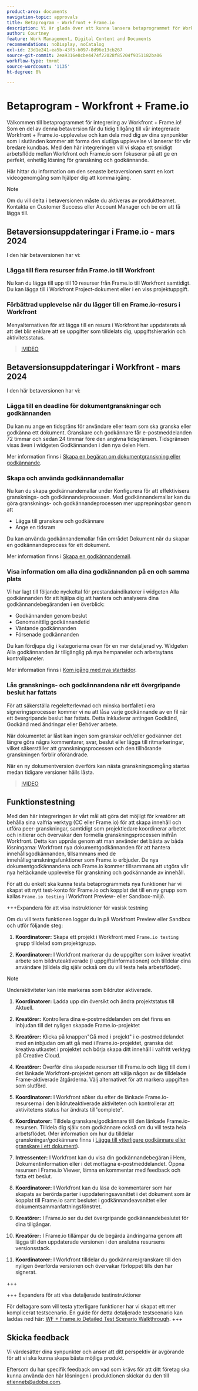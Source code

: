 ```yaml
---
product-area: documents
navigation-topic: approvals
title: Betaprogram - Workfront + Frame.io
description: Vi är glada över att kunna lansera betaprogrammet för Workfront + Frame.io. Här hittar du information om den senaste betaversionen samt en kort videogenomgång som hjälper dig att komma igång.
author: Courtney
feature: Work Management, Digital Content and Documents
recommendations: noDisplay, noCatalog
exl-id: 23d1e241-ea5b-43f5-b097-8d96e13cb267
source-git-commit: 2ea9316e8cbe4474f22028f85204f9351182ba06
workflow-type: tm+mt
source-wordcount: '1135'
ht-degree: 0%

---
```


# Betaprogram - Workfront + Frame.io

Välkommen till betaprogrammet för integrering av Workfront + Frame.io! Som en del av denna betaversion får du tidig tillgång till vår integrerade Workfront + Frame.io-upplevelse och kan dela med dig av dina synpunkter som i slutänden kommer att forma den slutliga upplevelse vi lanserar för vår bredare kundbas. Med den här integreringen vill vi skapa ett smidigt arbetsflöde mellan Workfront och Frame.io som fokuserar på att ge en perfekt, enhetlig lösning för granskning och godkännande.

Här hittar du information om den senaste betaversionen samt en kort videogenomgång som hjälper dig att komma igång.

>[!NOTE]
>
>Om du vill delta i betaversionen måste du aktiveras av produktteamet. Kontakta en Customer Success eller Account Manager och be om att få lägga till.


## Betaversionsuppdateringar i Frame.io - mars 2024

I den här betaversionen har vi:

### Lägga till flera resurser från Frame.io till Workfront

Nu kan du lägga till upp till 10 resurser från Frame.io till Workfront samtidigt. Du kan lägga till i Workfront Project-dokument eller i en viss projektuppgift.

### Förbättrad upplevelse när du lägger till en Frame.io-resurs i Workfront

Menyalternativen för att lägga till en resurs i Workfront har uppdaterats så att det blir enklare att se uppgifter som tilldelats dig, uppgiftshierarkin och aktivitetsstatus.

>[!VIDEO](https://video.tv.adobe.com/v/3428213/)

## Betaversionsuppdateringar i Workfront - mars 2024

I den här betaversionen har vi:

### Lägga till en deadline för dokumentgranskningar och godkännanden

Du kan nu ange en tidsgräns för användare eller team som ska granska eller godkänna ett dokument. Granskare och godkännare får e-postmeddelanden 72 timmar och sedan 24 timmar före den angivna tidsgränsen. Tidsgränsen visas även i widgeten Godkännanden i den nya delen Hem.

Mer information finns i [Skapa en begäran om dokumentgranskning eller godkännande](/help/quicksilver/review-and-approve-work/document-reviews-and-approvals/manage-document-approvals/create-a-document-approval.md).

### Skapa och använda godkännandemallar

Nu kan du skapa godkännandemallar under Konfigurera för att effektivisera gransknings- och godkännandeprocessen. Med godkännandemallar kan du göra gransknings- och godkännandeprocessen mer upprepningsbar genom att

* Lägga till granskare och godkännare
* Ange en tidsram

Du kan använda godkännandemallar från området Dokument när du skapar en godkännandeprocess för ett dokument.

Mer information finns i [Skapa en godkännandemall](/help/quicksilver/review-and-approve-work/document-reviews-and-approvals/manage-document-approvals/create-approval-template.md).

### Visa information om alla dina godkännanden på en och samma plats

Vi har lagt till följande nyckeltal för prestandaindikatorer i widgeten Alla godkännanden för att hjälpa dig att hantera och analysera dina godkännandebegäranden i en överblick:

* Godkännanden genom beslut
* Genomsnittlig godkännandetid
* Väntande godkännanden
* Försenade godkännanden

Du kan fördjupa dig i kategorierna ovan för en mer detaljerad vy. Widgeten Alla godkännanden är tillgänglig på nya hempaneler och arbetsytans kontrollpaneler.

Mer information finns i [Kom igång med nya startsidor](/help/quicksilver/workfront-basics/using-home/new-home/get-started-with-new-home.md).

### Lås gransknings- och godkännandena när ett övergripande beslut har fattats

För att säkerställa regelefterlevnad och minska bortfallet i era signeringsprocesser kommer vi nu att låsa varje godkännande av en fil när ett övergripande beslut har fattats. Detta inkluderar antingen Godkänd, Godkänd med ändringar eller Behöver arbete.

När dokumentet är låst kan ingen som granskar och/eller godkänner det längre göra några kommentarer, svar, beslut eller lägga till ritmarkeringar, vilket säkerställer att granskningsprocessen och den tillhörande granskningen förblir oförändrade.

När en ny dokumentversion överförs kan nästa granskningsomgång startas medan tidigare versioner hålls låsta.

>[!VIDEO](https://video.tv.adobe.com/v/3428179/)

## Funktionstestning

Med den här integreringen är vårt mål att göra det möjligt för kreatörer att behålla sina valfria verktyg (CC eller Frame.io) för att skapa innehåll och utföra peer-granskningar, samtidigt som projektledare koordinerar arbetet och initierar och övervakar den formella granskningsprocessen inifrån Workfront. Detta kan uppnås genom att man använder det bästa av båda lösningarna: Workfront nya dokumentgodkännanden för att hantera innehållsgodkännanden, tillsammans med de innehållsgranskningsfunktioner som Frame.io erbjuder. De nya dokumentgodkännandena och Frame.io kommer tillsammans att utgöra vår nya heltäckande upplevelse för granskning och godkännande av innehåll. 

För att du enkelt ska kunna testa betaprogrammets nya funktioner har vi skapat ett nytt test-konto för Frame.io och kopplat det till en ny grupp som kallas `Frame.io testing` i Workfront Preview- eller Sandbox-miljö.

+++Expandera för att visa instruktioner för vasisk testning

Om du vill testa funktionen loggar du in på Workfront Preview eller Sandbox och utför följande steg:

1. **Koordinatorer:** Skapa ett projekt i Workfront med `Frame.io testing` grupp tilldelad som projektgrupp.

1. **Koordinatorer:** I Workfront markerar du de uppgifter som kräver kreativt arbete som bildruteaktiverade (i uppgiftsinformationen) och tilldelar dina användare (tilldela dig själv också om du vill testa hela arbetsflödet).

>[!NOTE]
>
>Underaktiviteter kan inte markeras som bildrutor aktiverade.
>

1. **Koordinatorer:** Ladda upp din översikt och ändra projektstatus till Aktuell.

1. **Kreatörer:** Kontrollera dina e-postmeddelanden om det finns en inbjudan till det nyligen skapade Frame.io-projektet

1. **Kreatörer:** Klicka på knappen&quot;Gå med i projekt&quot; i e-postmeddelandet med en inbjudan om att gå med i Frame.io-projektet, granska det kreativa utkastet i projektet och börja skapa ditt innehåll i valfritt verktyg på Creative Cloud.

1. **Kreatörer:** Överför dina skapade resurser till Frame.io och lägg till dem i det länkade Workfront-projektet genom att välja någon av de tilldelade Frame-aktiverade åtgärderna. Välj alternativet för att markera uppgiften som slutförd.

1. **Koordinatorer:** I Workfront söker du efter de länkade Frame.io-resurserna i den bildruteaktiverade aktiviteten och kontrollerar att aktivitetens status har ändrats till&quot;complete&quot;.

1. **Koordinatorer:** Tilldela granskare/godkännare till den länkade Frame.io-resursen. Tilldela dig själv som godkännare också om du vill testa hela arbetsflödet. (Mer information om hur du tilldelar granskningar/godkännare finns i [Lägga till ytterligare godkännare eller granskare i ett dokument](/help/quicksilver/review-and-approve-work/document-reviews-and-approvals/manage-document-approvals/add-additional-reviewers-or-approvers.md)).

1. **Intressenter:** I Workfront kan du visa din godkännandebegäran i Hem, Dokumentinformation eller i det mottagna e-postmeddelandet. Öppna resursen i Frame.io Viewer, lämna en kommentar med feedback och fatta ett beslut.

1. **Koordinatorer:** I Workfront kan du läsa de kommentarer som har skapats av berörda parter i uppdateringsavsnittet i det dokument som är kopplat till Frame.io samt beslutet i godkännandeavsnittet eller dokumentsammanfattningsfönstret.

1. **Kreatörer:** I Frame.io ser du det övergripande godkännandebeslutet för dina tillgångar.

1. **Kreatörer:** I Frame.io tillämpar du de begärda ändringarna genom att lägga till den uppdaterade versionen i den anslutna resursens versionsstack.

1. **Koordinatorer:** I Workfront tilldelar du godkännare/granskare till den nyligen överförda versionen och övervakar förloppet tills den har signerat.

+++

+++ Expandera för att visa detaljerade testinstruktioner

För deltagare som vill testa ytterligare funktioner har vi skapat ett mer komplicerat testscenario. En guide för detta detaljerade testscenario kan laddas ned här: [WF + Frame.io Detailed Test Scenario Walkthrough](/help/quicksilver/review-and-approve-work/Documents/assets/wf-frame-detailed-walk-through-may-release.pdf).
+++

<!-- 
## Demo Video

>[!VIDEO](https://video.tv.adobe.com/v/3426406/)
-->

## Skicka feedback

Vi värdesätter dina synpunkter och anser att ditt perspektiv är avgörande för att vi ska kunna skapa bästa möjliga produkt.

Eftersom du har specifik feedback om vad som krävs för att ditt företag ska kunna använda den här lösningen i produktionen skickar du den till [etienneb@adobe.com](mailto:etienneb@adobe.com).
